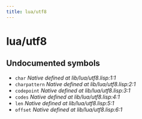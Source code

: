 ```yaml
---
title: lua/utf8
---
```

# lua/utf8
## Undocumented symbols
 - `char` *Native defined at lib/lua/utf8.lisp:1:1*
 - `charpattern` *Native defined at lib/lua/utf8.lisp:2:1*
 - `codepoint` *Native defined at lib/lua/utf8.lisp:3:1*
 - `codes` *Native defined at lib/lua/utf8.lisp:4:1*
 - `len` *Native defined at lib/lua/utf8.lisp:5:1*
 - `offset` *Native defined at lib/lua/utf8.lisp:6:1*

